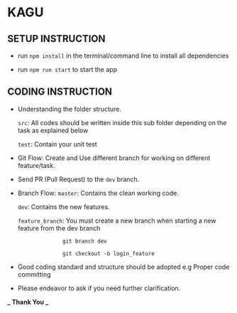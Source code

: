 # KAGU

## SETUP INSTRUCTION

- run `npm install` in the terminal/command line to install all dependencies

- run `npm run start` to start the app

## CODING INSTRUCTION

- Understanding the folder structure.

  `src`: All codes should be written inside this sub folder depending on the task as explained below

  `test`: Contain your unit test

- Git Flow: Create and Use different branch for working on different feature/task.
  
- Send PR (Pull Request) to the `dev` branch.

- Branch Flow:
  `master`: Contains the clean working code.

  `dev`: Contains the new features.

  `feature_branch`: You must create a new branch when starting a new feature from the dev branch

                    git branch dev

                    git checkout -b login_feature

- Good coding standard and structure should be adopted e.g Proper code committing

- Please endeavor to ask if you need further clarification.

**_ Thank You _**
